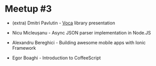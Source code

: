 # Meetup #3

- (extra) Dmitri Pavlutin - [Voca](https://github.com/panzerdp/voca) library presentation

- Nicu Micleușanu - Async JSON parser implementation in Node.JS

- Alexandru Bereghici - Building awesome mobile apps with Ionic Framework

- Egor Boaghi - Introduction to CoffeeScript